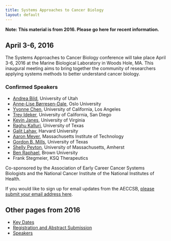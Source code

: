 ```yaml
---
title: Systems Approaches to Cancer Biology
layout: default
---
```


**Note: This material is from 2016. Please go here for recent information.**

## April 3-6, 2016

The Systems Approaches to Cancer Biology conference will take place April 3-6, 2016 at the Marine Biological Laboratory in Woods Hole, MA. This inaugural meeting aims to bring together the community of researchers applying systems methods to better understand cancer biology.

### Confirmed Speakers

* [Andrea Bild](http://pharmacy.utah.edu/pharmtox/faculty/bild.htm), University of Utah
* [Anne-Lise Børresen-Dale](http://ous-research.no/borresen/), Oslo University
* [Yvonne Chen](http://yvchen.bol.ucla.edu), University of California, Los Angeles
* [Trey Ideker](http://healthsciences.ucsd.edu/som/medicine/research/labs/ideker/Pages/default.aspx), University of California, San Diego
* [Kevin Janes](http://bme.virginia.edu/janes/index.html), University of Virginia
* [Raghu Kalluri](http://www.raghukalluri.com), University of Texas
* [Galit Lahav](http://lahav.med.harvard.edu), Harvard University
* [Aaron Meyer](http://asmlab.org), Massachusetts Institute of Technology
* [Gordon B. Mills](http://faculty.mdanderson.org/Gordon_Mills/), University of Texas
* [Shelly Peyton](http://www.peytonlab.org), University of Massachusetts, Amherst
* [Ben Raphael](http://compbio.cs.brown.edu/), Brown University
* Frank Stegmeier, KSQ Therapeutics

Co-sponsored by the Association of Early Career Cancer Systems Biologists and the National Cancer Institute of the National Institutes of Health.

If you would like to sign up for email updates from the AECCSB, <a href="https://docs.google.com/forms/d/12zzAxY4Qw2NipXvXqPnSMdFcT4C90xb_LiPsNehCLig/viewform" target="_blank">please submit your email address here</a>.

## Other pages from 2016

* [Key Dates](key-dates/)
* [Registration and Abstract Submission](registration-abstract-submission/)
* [Speakers](speakers/)
